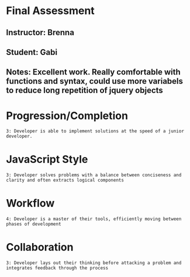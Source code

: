 # Final Assessment
## Instructor: Brenna
## Student: Gabi
## Notes: Excellent work. Really comfortable with functions and syntax, could use more variabels to reduce long repetition of jquery objects 

# Progression/Completion

    3: Developer is able to implement solutions at the speed of a junior developer.

# JavaScript Style

    3: Developer solves problems with a balance between conciseness and clarity and often extracts logical components

# Workflow

    4: Developer is a master of their tools, efficiently moving between phases of development

# Collaboration

    3: Developer lays out their thinking before attacking a problem and integrates feedback through the process
